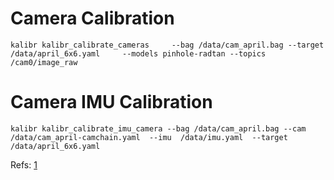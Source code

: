 
# Camera Calibration

```
kalibr kalibr_calibrate_cameras     --bag /data/cam_april.bag --target /data/april_6x6.yaml     --models pinhole-radtan --topics /cam0/image_raw 
```


# Camera IMU Calibration

```
kalibr kalibr_calibrate_imu_camera --bag /data/cam_april.bag --cam  /data/cam_april-camchain.yaml  --imu  /data/imu.yaml  --target /data/april_6x6.yaml
```

Refs: [1](https://github.com/ethz-asl/kalibr/wiki/camera-imu-calibration)
